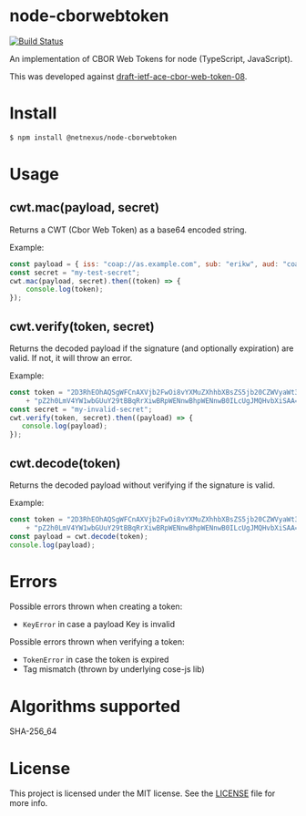 # node-cborwebtoken
[![Build Status](https://travis-ci.org/netnexus/node-cborwebtoken.svg?branch=master)](https://travis-ci.org/netnexus/node-cborwebtoken)

An implementation of CBOR Web Tokens for node (TypeScript, JavaScript).

This was developed against [draft-ietf-ace-cbor-web-token-08](https://tools.ietf.org/html/draft-ietf-ace-cbor-web-token-08).

# Install
```bash
$ npm install @netnexus/node-cborwebtoken
```

# Usage

## cwt.mac(payload, secret)

Returns a CWT (Cbor Web Token) as a base64 encoded string.

Example:
```js
const payload = { iss: "coap://as.example.com", sub: "erikw", aud: "coap://light.example.com", exp: 1444064944, nbf: 1443944944, iat: 1443944944, cti: Buffer.from("0b71", "hex") };
const secret = "my-test-secret";
cwt.mac(payload, secret).then((token) => {
    console.log(token);
});
```

## cwt.verify(token, secret)

Returns the decoded payload if the signature (and optionally expiration) are valid. If not, it will throw an error.

Example:
```js
const token = "2D3RhEOhAQSgWFCnAXVjb2FwOi8vYXMuZXhhbXBsZS5jb20CZWVyaWt3A3gYY29hcDovL2x"
    + "pZ2h0LmV4YW1wbGUuY29tBBqRrXiwBRpWENnwBhpWENnwB0ILcUgJMQHvbXiSAA==";
const secret = "my-invalid-secret";
cwt.verify(token, secret).then((payload) => {
   console.log(payload);
});
```


## cwt.decode(token)

Returns the decoded payload without verifying if the signature is valid.

Example:
```js
const token = "2D3RhEOhAQSgWFCnAXVjb2FwOi8vYXMuZXhhbXBsZS5jb20CZWVyaWt3A3gYY29hcDovL2x"
    + "pZ2h0LmV4YW1wbGUuY29tBBqRrXiwBRpWENnwBhpWENnwB0ILcUgJMQHvbXiSAA==";
const payload = cwt.decode(token);
console.log(payload);
```

# Errors
Possible errors thrown when creating a token:
- `KeyError` in case a payload Key is invalid

Possible errors thrown when verifying a token:
- `TokenError` in case the token is expired
- Tag mismatch (thrown by underlying cose-js lib)


# Algorithms supported
SHA-256_64


# License
This project is licensed under the MIT license. See the [LICENSE](LICENSE) file for more info.
